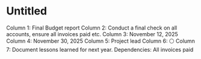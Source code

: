 # Untitled

Column 1: Final Budget report
Column 2: Conduct a final check on all accounts, ensure all invoices paid etc.
Column 3: November 12, 2025
Column 4: November 30, 2025
Column 5: Project lead
Column 6: ⚪
Column 7: Document lessons learned for next year.
Dependencies: All invoices paid